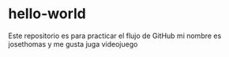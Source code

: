# hello-world
Este repositorio es para practicar el flujo de GitHub
mi nombre es josethomas y me gusta juga videojuego
